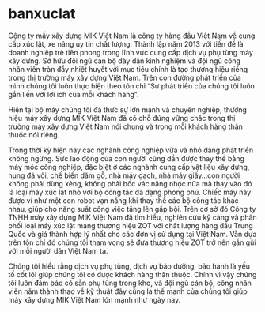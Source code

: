# banxuclat
Công ty mấy xây dựng MIK Việt Nam là công ty hàng đầu Việt Nam về cung cấp xúc lật, xe nâng uy tín chất lượng.
Thành lập năm 2013 với tiền đề là doanh nghiệp trẻ tiên phong trong lĩnh vực cung cấp dịch vụ phụ tùng máy xây dựng. Sở hữu đội ngũ cán bộ dày dặn kinh nghiệm và đội ngũ công nhân viên tràn đầy nhiệt huyết với mục tiêu chính là tạo thương hiệu riêng trong thị trường máy xây dựng Việt Nam. Trên con đường phát triển của mình chúng tôi luôn thực hiện theo tôn chỉ “Sự phát triển của chúng tôi luôn gắn liền với lợi ích của mỗi khách hàng”.

Hiện tại bộ máy chúng tôi đã thực sự lớn mạnh và chuyên nghiệp, thương hiệu máy xây dựng MIK Việt Nam đã có chỗ đứng vững chắc trong thị trường máy xây dựng Việt Nam nói chung và trong mỗi khách hàng thân thuộc nói riêng.

Trong thời kỳ hiện nay các nghành công nghiệp vừa và nhỏ đang phát triển không ngừng. Sức lao động của con người cũng dần được thay thế bằng máy móc công nghiệp, đặc biệt ở các nghành cung cấp vật liệu xây dựng, nung đá vôi, chế biến dăm gỗ, nhà máy gạch, nhà máy giấy…con người không phải dùng xẻng, không phải bốc vác nặng nhọc nữa mà thay vào đó là loại máy xúc lật nhỏ với bộ công tác đa dạng phong phú. Chiếc máy này được ví như một con robot vạn năng khi thay thế các bộ công tác khác nhau, giúp cho năng suất công việc tăng lên gấp bội. Trên cơ sở đó Công ty TNHH máy xây dựng MIK Việt Nam đã tìm hiểu, nghiên cứu kỹ càng và phân phối loại máy xúc lật mang thương hiệu ZOT với chất lượng hàng đầu Trung Quốc và giá thành hợp lý nhất cho các đơn vị sử dụng tại Việt Nam. Vẫn dựa trên tôn chỉ đó chúng tôi tham vọng sẽ đưa thương hiệu ZOT trở nên gần gũi với mỗi người dân Việt Nam ta.

Chúng tôi hiểu rằng dịch vụ phụ tùng, dịch vụ bảo dưỡng, bảo hành là yếu tố cốt lõi giúp chúng tôi có được khách hàng thân thuộc. Chính vì vậy chúng tôi luôn đảm bảo có sẵn phụ tùng trong kho, và đội ngũ cán bộ, công nhân viên nắm thành thạo về kỹ thuật đây cũng là thế mạnh của chúng tôi giúp máy xây dựng MIK Việt Nam lớn mạnh như ngày nay.
